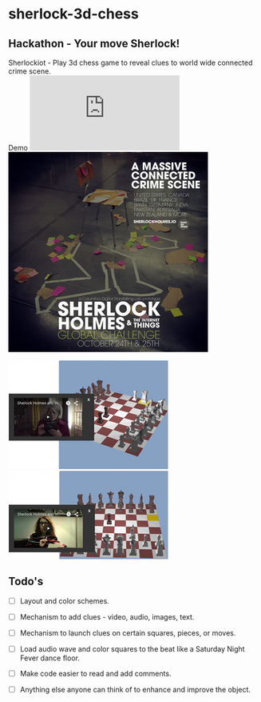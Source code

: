 # sherlock-3d-chess
## Hackathon - Your move Sherlock! 
Sherlockiot - Play 3d chess game to reveal clues to world wide connected crime scene.<br/>
Demo 
![Demo](http://sherlockiot.canlearnit.com/chess.html)<br/>
![Poster Connected Crime Scene](https://github.com/mickguy/sherlock-3d-chess/blob/master/SherlockChallenge-sm.jpg) <br/>

![Screenshot Clue 1](https://github.com/mickguy/sherlock-3d-chess/blob/master/resources/Chess-Clue-1.png)
![Screenshot Clue 2](https://github.com/mickguy/sherlock-3d-chess/blob/master/resources/Chess-Clue-2.png) <br/>

## Todo's

- [ ] Layout and color schemes.
- [ ] Mechanism to add clues - video, audio, images, text.
- [ ] Mechanism to launch clues on certain squares, pieces, or moves.
- [ ] Load audio wave and color squares to the beat like a Saturday Night Fever dance floor.
- [ ] Make code easier to read and add comments.
- [ ] Anything else anyone can think of to enhance and improve the object.




